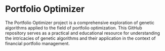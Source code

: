 # Portfolio Optimizer
The Portfolio Optimizer project is a comprehensive exploration of genetic algorithms applied to the field of portfolio optimization. This GitHub repository serves as a practical and educational resource for understanding the intricacies of genetic algorithms and their application in the context of financial portfolio management.
